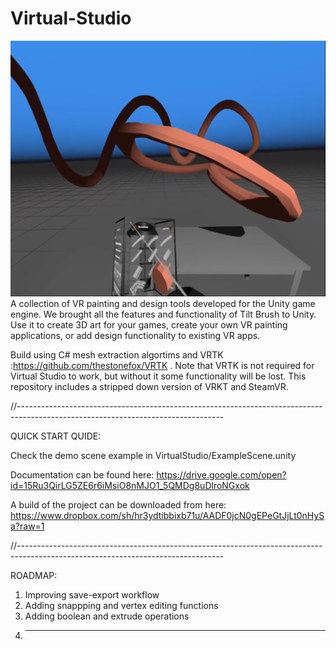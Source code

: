 # Virtual-Studio
![Virtual Studio banner image](https://raw.githubusercontent.com/InsilicoStudios/Virtual-Studio/master/Assets/Virtual%20Studio/Icons/build/VirtualStudio-bannerfallbackcropped.PNG)<br>
A collection of VR painting and design tools developed for the Unity game engine. We brought all the features and functionality of Tilt Brush to Unity. Use it to create 3D art for your games, create your own VR painting applications, or add design functionality to existing VR apps.

Build using C# mesh extraction algortims and VRTK :https://github.com/thestonefox/VRTK . Note that VRTK is not required for Virtual Studio to work, but without it some functionality will be lost. This repository includes a stripped down version of VRKT and SteamVR.


//---------------------------------------------------------------------------------------------------------------------------------

QUICK START QUIDE:

Check the demo scene example in VirtualStudio/ExampleScene.unity 

Documentation can be found here: https://drive.google.com/open?id=15Ru3QirLG5ZE6r6iMsiO8nMJO1_5QMDg8uDlroNGxok

A build of the project can be downloaded from here: https://www.dropbox.com/sh/hr3ydtibbixb71u/AADF0jcN0gEPeGtJjLt0nHySa?raw=1

//---------------------------------------------------------------------------------------------------------------------------------


ROADMAP: 

1. Improving save-export workflow
2. Adding snappping and vertex editing functions
3. Adding boolean and extrude operations
4. ---

